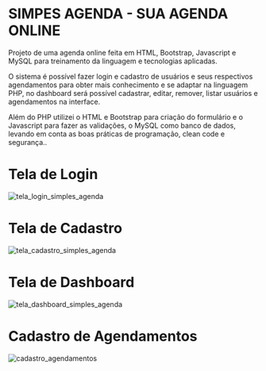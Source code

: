 # SIMPES AGENDA - SUA AGENDA ONLINE

Projeto de uma agenda online feita em HTML, Bootstrap, Javascript e MySQL para treinamento da linguagem e tecnologias aplicadas.

O sistema é possível fazer login e cadastro de usuários e seus respectivos agendamentos para obter mais conhecimento e se adaptar na linguagem PHP, no dashboard será possível cadastrar, editar, remover, listar usuários e agendamentos na interface.

Além do PHP utilizei o HTML e Bootstrap para criação do formulário e o Javascript para fazer as validações, 
o MySQL como banco de dados, levando em conta as boas práticas de programação, clean code e segurança..

# Tela de Login
![tela_login_simples_agenda](https://github.com/diegomartinsoliveira/simples-agenda/assets/103466130/fb6c0a98-7713-40e6-817c-abc902ec9bcd)
# Tela de Cadastro
![tela_cadastro_simples_agenda](https://github.com/diegomartinsoliveira/simples-agenda/assets/103466130/ca9d3723-44cb-4ce4-9982-810f9d2333da)
# Tela de Dashboard
![tela_dashboard_simples_agenda](https://github.com/diegomartinsoliveira/simples-agenda/assets/103466130/d4e65ecf-74a8-4a39-89cf-e46b09e21b8e)
# Cadastro de Agendamentos
![cadastro_agendamentos](https://github.com/diegomartinsoliveira/simples-agenda/assets/103466130/b56759df-37ea-4ae9-afc4-de5590e766e4)

